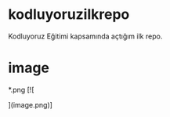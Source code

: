 # kodluyoruzilkrepo
Kodluyoruz Eğitimi kapsamında açtığım ilk repo.
# image 
*.png [![
    
](image.png)]
